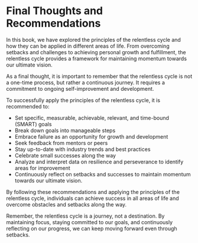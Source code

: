 Final Thoughts and Recommendations
=========================================================

In this book, we have explored the principles of the relentless cycle and how they can be applied in different areas of life. From overcoming setbacks and challenges to achieving personal growth and fulfillment, the relentless cycle provides a framework for maintaining momentum towards our ultimate vision.

As a final thought, it is important to remember that the relentless cycle is not a one-time process, but rather a continuous journey. It requires a commitment to ongoing self-improvement and development.

To successfully apply the principles of the relentless cycle, it is recommended to:

* Set specific, measurable, achievable, relevant, and time-bound (SMART) goals
* Break down goals into manageable steps
* Embrace failure as an opportunity for growth and development
* Seek feedback from mentors or peers
* Stay up-to-date with industry trends and best practices
* Celebrate small successes along the way
* Analyze and interpret data on resilience and perseverance to identify areas for improvement
* Continuously reflect on setbacks and successes to maintain momentum towards our ultimate vision.

By following these recommendations and applying the principles of the relentless cycle, individuals can achieve success in all areas of life and overcome obstacles and setbacks along the way.

Remember, the relentless cycle is a journey, not a destination. By maintaining focus, staying committed to our goals, and continuously reflecting on our progress, we can keep moving forward even through setbacks.
